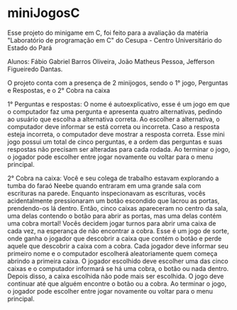 # miniJogosC
Esse projeto do minigame em C, foi feito para a avaliação da matéria "Laboratório de programação em C"  do Cesupa - Centro Universitário do Estado do Pará

Alunos: Fábio Gabriel Barros Oliveira, João Matheus Pessoa, Jefferson Figueiredo Dantas.

O projeto conta com a presença de 2 minijogos, sendo o 1° jogo, Perguntas e Respostas, e o 2° Cobra na caixa

1° Perguntas e respostas:
O nome é autoexplicativo, esse é um jogo em que o computador faz uma pergunta e
apresenta quatro alternativas, pedindo ao usuário que escolha a alternativa correta. Ao
escolher a alternativa, o computador deve informar se está correta ou incorreta. Caso a
resposta esteja incorreta, o computador deve mostrar a resposta correta.
Esse mini jogo possui um total de cinco perguntas, e a ordem das perguntas e suas
respostas não precisam ser alteradas para cada rodada.
Ao terminar o jogo, o jogador pode escolher entre jogar novamente ou voltar para o
menu principal.

2° Cobra na caixa:
Você e seu colega de trabalho estavam explorando a tumba do faraó Neebe quando
entraram em uma grande sala com escrituras na parede. Enquanto inspecionavam as
escrituras, vocês acidentalmente pressionaram um botão escondido que lacrou as
portas, prendendo-os lá dentro. Então, cinco caixas apareceram no centro da sala, uma
delas contendo o botão para abrir as portas, mas uma delas contém uma cobra mortal!
Vocês decidem jogar turnos para abrir uma caixa de cada vez, na esperança de não
encontrar a cobra.
Esse é um jogo de sorte, onde ganha o jogador que descobrir a caixa que contém o
botão e perde aquele que descobrir a caixa com a cobra. Cada jogador deve informar
seu primeiro nome e o computador escolherá aleatoriamente quem começa abrindo a
primeira caixa. O jogador escolhido deve escolher uma das cinco caixas e o computador
informará se há uma cobra, o botão ou nada dentro. Depois disso, a caixa escolhida não
pode mais ser escolhida.
O jogo deve continuar até que alguém encontre o botão ou a cobra. Ao terminar o
jogo, o jogador pode escolher entre jogar novamente ou voltar para o menu principal.

